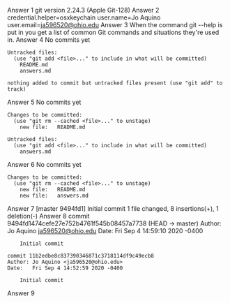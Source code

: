 Answer 1 
    git version 2.24.3 (Apple Git-128)
Answer 2
    credential.helper=osxkeychain
    user.name=Jo Aquino
    user.email=ja596520@ohio.edu
Answer 3
    When the command git --help is put in you get a list of common Git commands and situations they're used in.
Answer 4
    No commits yet

    Untracked files:
      (use "git add <file>..." to include in what will be committed)
        README.md
        answers.md

    nothing added to commit but untracked files present (use "git add" to track)
Answer 5
    No commits yet

    Changes to be committed:
      (use "git rm --cached <file>..." to unstage)
        new file:   README.md

    Untracked files:
      (use "git add <file>..." to include in what will be committed)
        answers.md
Answer 6
    No commits yet

    Changes to be committed:
      (use "git rm --cached <file>..." to unstage)
        new file:   README.md
        new file:   answers.md
Answer 7
    [master 9494fd1] Initial commit
    1 file changed, 8 insertions(+), 1 deletion(-)
Answer 8
    commit 9494fd1474cefe27e752b4761f545b08457a7738 (HEAD -> master)
    Author: Jo Aquino <ja596520@ohio.edu>
    Date:   Fri Sep 4 14:59:10 2020 -0400

        Initial commit

    commit 11b2edbe8c837390346871c3718114df9c49ecb8
    Author: Jo Aquino <ja596520@ohio.edu>
    Date:   Fri Sep 4 14:52:59 2020 -0400

        Initial commit
Answer 9
